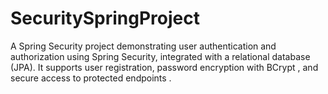 # SecuritySpringProject
A  Spring Security project demonstrating user authentication and authorization using Spring Security, integrated with a relational database (JPA). It supports user registration, password encryption with BCrypt , and secure access to protected endpoints .
